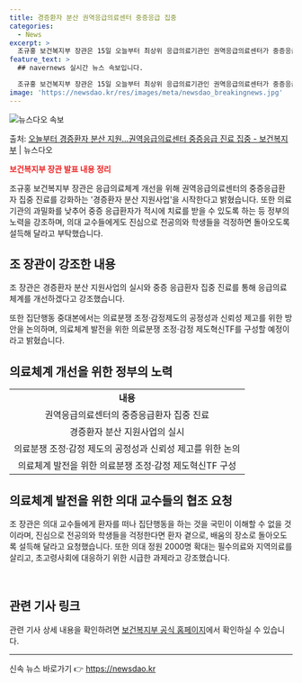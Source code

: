 ```yaml
---
title: 경증환자 분산 권역응급의료센터 중증응급 집중
categories:
  - News
excerpt: >
  조규홍 보건복지부 장관은 15일 오늘부터 최상위 응급의료기관인 권역응급의료센터가 중증응급환자 중심으로 진료에…
feature_text: >
  ## navernews 실시간 뉴스 속보입니다.

  조규홍 보건복지부 장관은 15일 오늘부터 최상위 응급의료기관인 권역응급의료센터가 중증응급환자 중심으로 진료에…
image: 'https://newsdao.kr/res/images/meta/newsdao_breakingnews.jpg'
---
```


![뉴스다오 속보](https://newsdao.kr/res/images/meta/newsdao_breakingnews.jpg)

<p>출처: <a href="https://newsdao.kr/3355" rel="dofollow">오늘부터 경증환자 분산 지원…권역응급의료센터 중증응급 진료 집중 - 보건복지부</a> | 뉴스다오</p>

<b><span style="color: #ee2323;">보건복지부 장관 발표 내용 정리</span></b>
<p data-ke-size="size16">조규홍 보건복지부 장관은 응급의료체계 개선을 위해 권역응급의료센터의 중증응급환자 집중 진료를 강화하는 '경증환자 분산 지원사업'을 시작한다고 밝혔습니다. 또한 의료기관의 과밀화를 낮추어 중증 응급환자가 적시에 치료를 받을 수 있도록 하는 등 정부의 노력을 강조하며, 의대 교수들에게도 진심으로 전공의와 학생들을 걱정하면 돌아오도록 설득해 달라고 부탁했습니다.</p>
<h2 data-ke-size="size26">조 장관이 강조한 내용</h2>
<p data-ke-size="size16">조 장관은 경증환자 분산 지원사업의 실시와 중증 응급환자 집중 진료를 통해 응급의료체계를 개선하겠다고 강조했습니다.</p>
<p data-ke-size="size16">또한 집단행동 중대본에서는 의료분쟁 조정·감정제도의 공정성과 신뢰성 제고를 위한 방안을 논의하며, 의료체계 발전을 위한 의료분쟁 조정·감정 제도혁신TF를 구성할 예정이라고 밝혔습니다.</p>
<h2 data-ke-size="size26">의료체계 개선을 위한 정부의 노력</h2>
<table>
	<tbody>
		<tr>
			<td style="text-align: center; height: 17px;"><b>내용</b></td>
		</tr>
		<tr>
			<td style="text-align: center; height: 17px;">권역응급의료센터의 중증응급환자 집중 진료</td>
		</tr>
		<tr>
			<td style="text-align: center; height: 17px;">경증환자 분산 지원사업의 실시</td>
		</tr>
		<tr>
			<td style="text-align: center; height: 17px;">의료분쟁 조정·감정 제도의 공정성과 신뢰성 제고를 위한 논의</td>
		</tr>
		<tr>
			<td style="text-align: center; height: 17px;">의료체계 발전을 위한 의료분쟁 조정·감정 제도혁신TF 구성</td>
		</tr>
	</tbody>
</table>
<h2 data-ke-size="size26">의료체계 발전을 위한 의대 교수들의 협조 요청</h2>
<p data-ke-size="size16">조 장관은 의대 교수들에게 환자를 떠나 집단행동을 하는 것을 국민이 이해할 수 없을 것이라며, 진심으로 전공의와 학생들을 걱정한다면 환자 곁으로, 배움의 장소로 돌아오도록 설득해 달라고 요청했습니다. 또한 의대 정원 2000명 확대는 필수의료와 지역의료를 살리고, 초고령사회에 대응하기 위한 시급한 과제라고 강조했습니다.</p>
<p data-ke-size="size16">&nbsp;</p>
<h2 data-ke-size="size26">관련 기사 링크</h2>
<p data-ke-size="size16">관련 기사 상세 내용을 확인하려면 <a href="https://newsdao.kr/3355">보건복지부 공식 홈페이지</a>에서 확인하실 수 있습니다.</p>
<hr> 

신속 뉴스 바로가기 👉 <a href="https://newsdao.kr" rel="dofollow">https://newsdao.kr</a>


